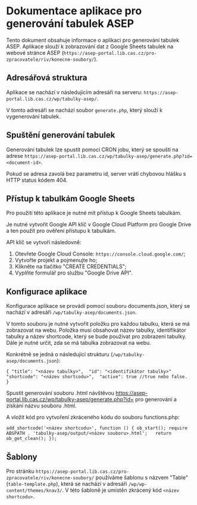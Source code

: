 # Dokumentace aplikace pro generování tabulek ASEP

Tento dokument obsahuje informace o aplikaci pro generování tabulek ASEP. Aplikace slouží k zobrazování dat z Google Sheets tabulek na webové stránce ASEP (`https://asep-portal.lib.cas.cz/pro-zpracovatele/riv/konecne-soubory/`).

## Adresářová struktura

Aplikace se nachází v následujícím adresáři na serveru: `https://asep-portal.lib.cas.cz/wp/tabulky-asep/`.

V tomto adresáři se nachází soubor `generate.php`, který slouží k vygenerování tabulek.

## Spuštění generování tabulek

Generování tabulek lze spustit pomocí CRON jobu, který se spouští na adrese `https://asep-portal.lib.cas.cz/wp/tabulky-asep/generate.php?id=<document-id>`.

Pokud se adresa zavolá bez parametru id, server vrátí chybovou hlášku s HTTP status kódem 404.

## Přístup k tabulkám Google Sheets

Pro použití této aplikace je nutné mít přístup k Google Sheets tabulkám.

Je nutné vytvořit Google API klíč v Google Cloud Platform pro Google Drive a ten použít pro ověření přístupu k tabulkám.

API klíč se vytvoří následovně:

1. Otevřete Google Cloud Console: `https://console.cloud.google.com/`;
2. Vytvořte projekt a pojmenujte ho;
3. Klikněte na tlačítko "CREATE CREDENTIALS";
4. Vyplňte formulář pro službu "Google Drive API".

## Konfigurace aplikace

Konfigurace aplikace se provádí pomocí souboru documents.json, který se nachází v adresáři `/wp/tabulky-asep/documents.json`.

V tomto souboru je nutné vytvořit položku pro každou tabulku, která se má zobrazovat na webu. Položka musí obsahovat název tabulky, identifikátor tabulky a název shortcode, který se bude používat pro zobrazení tabulky. Dále je nutné určit, zda se má tabulka zobrazovat na webu.

Konkrétně se jedná o následující strukturu (`/wp/tabulky-asep/documents.json`):

`
{
    "title": "<název tabulky>", 
    "id": "<identifikátor tabulky>" 
    "shortcode": "<název shortcodu>", 
    "active": true //true nebo false. 
}
`

Spustit generování souboru .html návštěvou https://asep-portal.lib.cas.cz/wp/tabulky-asep/generate.php?id=<document-id> pro generování a získání názvu souboru .html.

A vložit kód pro vytvoření zkráceného kódu do souboru functions.php:

`
add_shortcode('<název shortcodu>', function () {
    ob_start();
    require ABSPATH . 'tabulky-asep/output/<název souboru>.html';  
    return ob_get_clean();
});
`

## Šablony

Pro stránku `https://asep-portal.lib.cas.cz/pro-zpracovatele/riv/konecne-soubory/` používáme šablonu s názvem "Table" (`table-template.php`), která se nachází v adresáři `/wp/wp-content/themes/knav3/`. V této šabloně je umístěn zkrácený kód `<název shortcodu>`.

